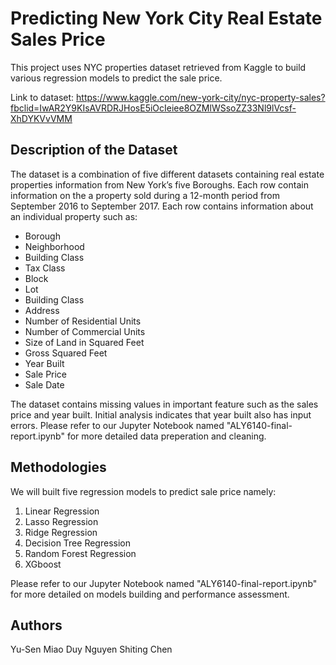 # Predicting New York City Real Estate Sales Price

This project uses NYC properties dataset retrieved from Kaggle to build various regression models to predict the sale price. 

Link to dataset: https://www.kaggle.com/new-york-city/nyc-property-sales?fbclid=IwAR2Y9KIsAVRDRJHosE5iOcIeiee8OZMlWSsoZZ33Nl9lVcsf-XhDYKVvVMM

## Description of the Dataset

The dataset is a combination of five different datasets containing real estate properties information from New York’s five Boroughs. Each row contain information on the a property sold during a 12-month period from September 2016 to September 2017. Each row contains information about an individual property such as:
* Borough
* Neighborhood
* Building Class
* Tax Class
* Block
* Lot
* Building Class
* Address
* Number of Residential Units
* Number of Commercial Units
* Size of Land in Squared Feet
* Gross Squared Feet
* Year Built
* Sale Price
* Sale Date
  
The dataset contains missing values in important feature such as the sales price and year built. Initial analysis indicates that year built also has input errors. Please refer to our Jupyter Notebook named "ALY6140-final-report.ipynb" for more detailed data preperation and cleaning. 

## Methodologies
We will built five regression models to predict sale price namely:
1. Linear Regression
2. Lasso Regression
3. Ridge Regression
4. Decision Tree Regression
5. Random Forest Regression
6. XGboost
   
Please refer to our Jupyter Notebook named "ALY6140-final-report.ipynb" for more detailed on models building and performance assessment. 

## Authors

Yu-Sen Miao
Duy Nguyen
Shiting Chen


